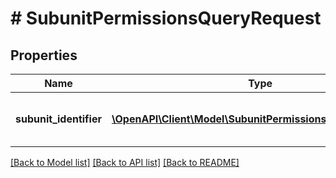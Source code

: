 # # SubunitPermissionsQueryRequest

## Properties

Name | Type | Description | Notes
------------ | ------------- | ------------- | -------------
**subunit_identifier** | [**\OpenAPI\Client\Model\SubunitPermissionsSubunitIdentifier**](SubunitPermissionsSubunitIdentifier.md) | Identyfikator jednostki lub podmiotu podrzędnego.  | Type | Value |  | --- | --- |  | InternalId | Dwuczłonowy identyfikator składający się z numeru NIP i 5 cyfr: &#x60;{nip}-{5_cyfr}&#x60; |  | Nip | 10 cyfrowy numer NIP | | [optional]

[[Back to Model list]](../../README.md#models) [[Back to API list]](../../README.md#endpoints) [[Back to README]](../../README.md)
